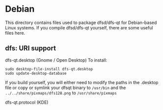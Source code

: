 
Debian
====================
This directory contains files used to package dfsd/dfs-qt
for Debian-based Linux systems. If you compile dfsd/dfs-qt yourself, there are some useful files here.

## dfs: URI support ##


dfs-qt.desktop  (Gnome / Open Desktop)
To install:

	sudo desktop-file-install dfs-qt.desktop
	sudo update-desktop-database

If you build yourself, you will either need to modify the paths in
the .desktop file or copy or symlink your dfsqt binary to `/usr/bin`
and the `../../share/pixmaps/dfs128.png` to `/usr/share/pixmaps`

dfs-qt.protocol (KDE)

